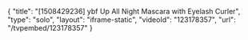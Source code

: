 {
    "title": "[1508429236] ybf Up All Night Mascara with Eyelash Curler",
    "type": "solo",
    "layout": "iframe-static",
    "videoId": "123178357",
    "url": "\/tvpembed\/123178357"
}